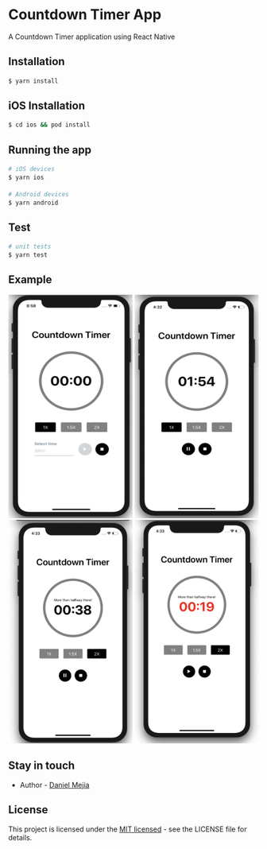 # Countdown Timer App

A Countdown Timer application using React Native

## Installation

```bash
$ yarn install
```

## iOS Installation

```bash
$ cd ios && pod install
```

## Running the app

```bash
# iOS devices
$ yarn ios

# Android devices
$ yarn android
```

## Test

```bash
# unit tests
$ yarn test
```

## Example

<img width="250" height="450" src="screenshots/example1.png" alt="Initial state"></img>
<img width="250" height="450" src="screenshots/example2.png" alt="Running"></img>
<img width="250" height="450" src="screenshots/example3.png" alt="More than half"></img>
<img width="250" height="450" src="screenshots/example4.png" alt="Almost to finish"></img>


## Stay in touch

- Author - [Daniel Mejia](https://github.com/danielmejiadev)

## License

This project is licensed under the [MIT licensed](LICENSE) - see the LICENSE file for details.